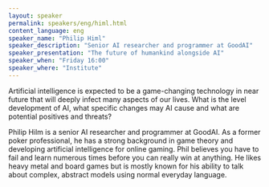 ```yaml
---
layout: speaker
permalink: speakers/eng/himl.html
content_language: eng
speaker_name: "Philip Himl"
speaker_description: "Senior AI researcher and programmer at GoodAI"
speaker_presentation: "The future of humankind alongside AI"
speaker_when: "Friday 16:00"
speaker_where: "Institute"
---
```

Artificial intelligence is expected to be a game-changing technology in near future that will deeply infect many aspects of our lives. What is the level development of AI, what specific changes may AI cause and what are potential positives and threats?

Philip Hilm is a senior AI researcher and programmer at GoodAI.
As a former poker professional, he has a strong background in game theory and developing artificial intelligence for online gaming.
Phil believes you have to fail and learn numerous times before you can really win at anything. He likes heavy metal and board games but is mostly known for his ability to talk about complex, abstract models using normal everyday language.
